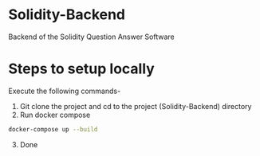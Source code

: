 # Solidity-Backend
Backend of the Solidity Question Answer Software

# Steps to setup locally
Execute the following commands-
1. Git clone the project and cd to the project (Solidity-Backend) directory
2. Run docker compose
```bash
docker-compose up --build
```
3. Done
